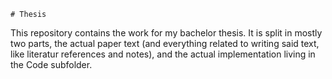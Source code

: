     # Thesis

This repository contains the work for my bachelor thesis. It is split in mostly two parts, the actual paper text (and everything related to writing said text, like literatur references and notes), and the actual implementation living in the Code subfolder.
